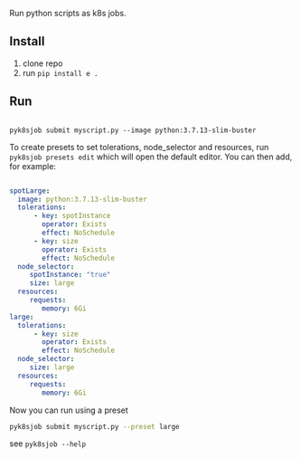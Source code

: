 
Run python scripts as k8s jobs.

## Install

1. clone repo
2. run `pip install e .`


## Run

```shell 

pyk8sjob submit myscript.py --image python:3.7.13-slim-buster
```

To create presets to set tolerations, node_selector and resources, run `pyk8sjob presets edit` which will open the default editor. 
You can then add, for example: 

```yaml

spotLarge:
  image: python:3.7.13-slim-buster
  tolerations:
      - key: spotInstance
        operator: Exists
        effect: NoSchedule
      - key: size
        operator: Exists
        effect: NoSchedule
  node_selector:
     spotInstance: "true"
     size: large
  resources:
     requests:
        memory: 6Gi
large:
  tolerations:
      - key: size
        operator: Exists
        effect: NoSchedule
  node_selector:
     size: large
  resources:
     requests:
        memory: 6Gi
```

Now you can run using a preset

```bash
pyk8sjob submit myscript.py --preset large 
```

see `pyk8sjob --help`